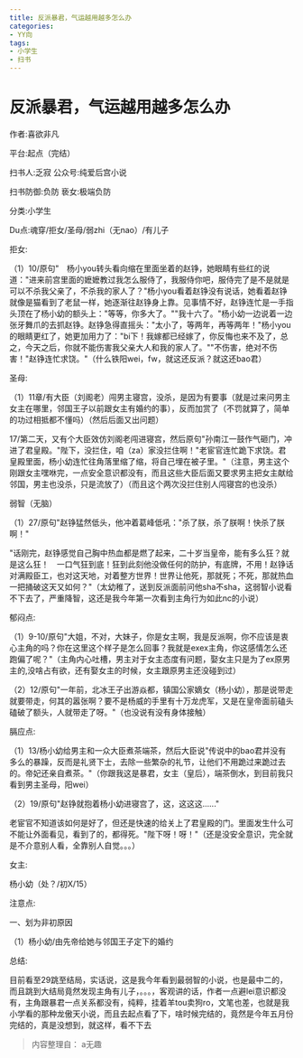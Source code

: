 ```yaml
---
title: 反派暴君，气运越用越多怎么办
categories:
- YY向
tags:
- 小学生
- 扫书
---
```

# 反派暴君，气运越用越多怎么办
作者:喜欲非凡

平台:起点（完结）

扫书人:乏寂 公众号:纯爱后宫小说

扫书防御:负防 亵女:极端负防

分类:小学生

Du点:魂穿/拒女/圣母/弱zhi（无nao）/有儿子

拒女:

（1）10/原句"　杨小you转头看向缩在里面坐着的赵铮，她眼睛有些红的说道："进来前宫里面的嬷嬷教过我怎么服侍了，我服侍你吧，服侍完了是不是就是可以不杀我父亲了，不杀我的家人了？"杨小you看着赵铮没有说话，她看着赵铮就像是猫看到了老鼠一样，她逐渐往赵铮身上靠。见事情不好，赵铮连忙是一手指头顶在了杨小幼的额头上："等等，你多大了。""我十六了。"杨小幼一边说着一边张牙舞爪的去抓赵铮。赵铮急得直摇头："太小了，等两年，再等两年！"杨小you的眼睛更红了，她更加用力了："bi下！我嫁都已经嫁了，你反悔也来不及了，总之，今天之后，你就不能伤害我父亲大人和我的家人了。""不伤害，绝对不伤害！"赵铮连忙求饶。"（什么铁阳wei，fw，就这还反派？就这还bao君）

圣母:

（1）11章/有大臣（刘阁老）闯男主寝宫，没杀，是因为有要事（就是过来问男主女主在哪里，邻国王子以前跟女主有婚约的事），反而加赏了（不罚就算了，简单的功过相抵都不懂吗）（然后后面又出问题）

17/第二天，又有个大臣效仿刘阁老闯进寝宫，然后原句"孙南江一鼓作气砸门，冲进了君皇殿。"陛下，没拦住，咱（za）家没拦住啊！"老宦官连忙跪下求饶。君皇殿里面，杨小幼连忙往角落里缩了缩，将自己埋在被子里。"（注意，男主这个刚跟女主嘿咻完，一点安全意识都没有，而且这些大臣后面又要求男主把女主献给邻国，男主也没杀，只是流放了）（而且这个两次没拦住别人闯寝宫的也没杀）

弱智（无脑）

（1）27/原句"赵铮猛然低头，他冲着葛峰低吼："杀了朕，杀了朕啊！快杀了朕啊！"

"话刚完，赵铮感觉自己胸中热血都是燃了起来，二十岁当皇帝，能有多么狂？就是这么狂！　一口气狂到底！狂到此刻他没做任何的防护，有底牌，不用！赵铮话对满殿臣工，也对这天地，对着整方世界！世界让他死，那就死；不死，那就热血一把捅破这天又如何？"（太幼稚了，送到反派面前问他sha不sha，这弱智小说看不下去了，严重降智，这还是我今年第一次看到主角行为如此nc的小说）

郁闷点:

（1）9-10/原句"大姐，不对，大妹子，你是女主啊，我是反派啊，你不应该是衷心主角的吗？你在这里这个样子是怎么回事？我就是exex主角，你这感情怎么还跑偏了呢？"（主角内心吐槽，男主对于女主态度有问题，娶女主只是为了ex原男主的,没啥占有欲，还有娶女主的时候，女主跟原男主还没碰到过）

（2）12/原句"一年前，北冰王子出游焱都，镇国公家嫡女（杨小幼），那是说带走就要带走，何其的嚣张啊？要不是杨威的手里有十万龙虎军，又是在皇帝面前磕头磕破了额头，人就带走了呀。"（也没说有没有身体接触）

膈应点:

（1）13/杨小幼给男主和一众大臣煮茶端茶，然后大臣说"传说中的bao君并没有多么的暴躁，反而是礼贤下士，去除一些繁杂的礼节，让他们不用跪过来跪过去的。帝妃还亲自煮茶。"（你跟我这是暴君，女主（皇后），端茶倒水，到目前我只看到男主圣母，阳wei）

（2）19/原句"赵铮就抱着杨小幼进寝宫了，这，这这这......"

老宦官不知道该如何是好了，但还是快速的给关上了君皇殿的门。里面发生什么可不能让外面看见，看到了的，都得死。"陛下呀！呀！"（还是没安全意识，完全就是不介意别人看，全靠别人自觉。。。）

女主:

杨小幼（处？/初X/15）

注意点:

一、划为非初原因

（1）杨小幼/由先帝给她与邻国王子定下的婚约

总结:

目前看至29跳至结局，实话说，这是我今年看到最弱智的小说，也是最中二的，而且跳到大结局竟然发现主角有儿子，。。。，客观讲的话，作者一点避lei意识都没有，主角跟暴君一点关系都没有，纯粹，挂着羊tou卖狗ro，文笔也差，也就是我小学看的那种龙傲天小说，而且去起点看了下，啥时候完结的，竟然是今年五月份完结的，真是没想到，就这样，看不下去


> 内容整理自： a无趣